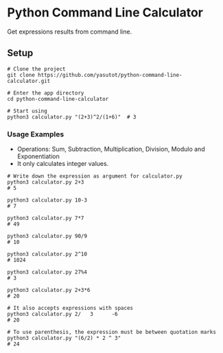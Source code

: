 # Python Command Line Calculator

Get expressions results from command line.

## Setup

```
# Clone the project
git clone https://github.com/yasutot/python-command-line-calculator.git

# Enter the app directory
cd python-command-line-calculator

# Start using
python3 calculator.py "(2+3)^2/(1+6)"  # 3
```

### Usage Examples

- Operations: Sum, Subtraction, Multiplication, Division, Modulo and Exponentiation
- It only calculates integer values.

```
# Write down the expression as argument for calculator.py
python3 calculator.py 2+3
# 5

python3 calculator.py 10-3
# 7

python3 calculator.py 7*7
# 49

python3 calculator.py 90/9
# 10

python3 calculator.py 2^10
# 1024

python3 calculator.py 27%4
# 3

python3 calculator.py 2+3*6
# 20

# It also accepts expressions with spaces
python3 calculator.py 2/   3      -6
# 20

# To use parenthesis, the expression must be between quotation marks
python3 calculator.py "(6/2) * 2 ^ 3"
# 24
```